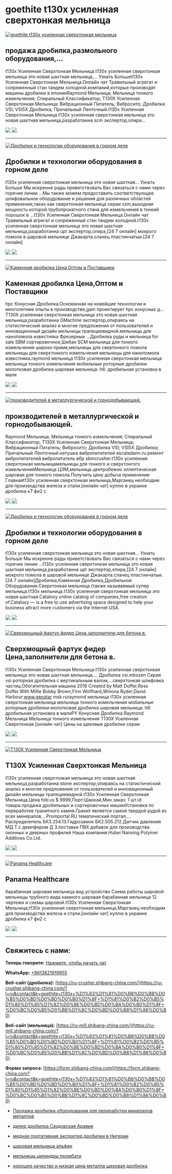 # goethite t130x усиленная сверхтонкая мельница

<a href="https://swt.shibang-china.com/?l=ru&img&k=goethite+t130x+%D1%83%D1%81%D0%B8%D0%BB%D0%B5%D0%BD%D0%BD%D0%B0%D1%8F+%D1%81%D0%B2%D0%B5%D1%80%D1%85%D1%82%D0%BE%D0%BD%D0%BA%D0%B0%D1%8F+%D0%BC%D0%B5%D0%BB%D1%8C%D0%BD%D0%B8%D1%86%D0%B0" target="_blank">![goethite t130x усиленная сверхтонкая мельница](http://static.shibang-china.com/all-800x300/1287.jpg)</a>

## продажа дробилка,размольного оборудования,…
t130x Усиленная Сверхтонкая Мельница.t130x усиленная сверхтонкая мельница это новая шахтная мельница,… Узнать Большеt130x Усиленная Сверхтонкая Мельница.Онлайн чат Травильный агрегат и сопряженный стан тандем холодной.компаний,которые производят машины дробилки в японииRaymond Мельница; Мельница тонкого измельчения; Спиральный Классификатор; T130X Усиленная Сверхтонкая Мельница; Вибрационный Питатель; Вибросито; Дробилка VSI; VSI5X Дробилка; Причальный Ленточный.t130x Усиленная Сверхтонкая Мельница.t130x усиленная сверхтонкая мельница это новая шахтная мельница,разработанна scm экспертор,опира…


<a href="https://whatsapp.shibangsoft.com/WhatsApp.php" target="_blank" title="WhatsApp">![](http://static.shibang-china.com/icon/whatsapp.png)</a> <a href="https://swt.shibang-china.com/?l=ru&icon&k=goethite+t130x+%D1%83%D1%81%D0%B8%D0%BB%D0%B5%D0%BD%D0%BD%D0%B0%D1%8F+%D1%81%D0%B2%D0%B5%D1%80%D1%85%D1%82%D0%BE%D0%BD%D0%BA%D0%B0%D1%8F+%D0%BC%D0%B5%D0%BB%D1%8C%D0%BD%D0%B8%D1%86%D0%B0" target="_blank">![](http://static.shibang-china.com/icon/chat-ru.png)</a>

---

<a href="https://swt.shibang-china.com/?l=ru&img&k=goethite+t130x+%D1%83%D1%81%D0%B8%D0%BB%D0%B5%D0%BD%D0%BD%D0%B0%D1%8F+%D1%81%D0%B2%D0%B5%D1%80%D1%85%D1%82%D0%BE%D0%BD%D0%BA%D0%B0%D1%8F+%D0%BC%D0%B5%D0%BB%D1%8C%D0%BD%D0%B8%D1%86%D0%B0" target="_blank">![Дробилки и технологии оборудования в горном деле](http://static.shibang-china.com/all-800x300/489.jpg)</a>

## Дробилки и технологии оборудования в горном деле
t130x усиленная сверхтонкая мельница это новая шахтная… Узнать Больше Мы искренне рады приветствовать Вас связаться с нами через горячие линии …Мы также можем предоставить соответствующее шлифовальное оборудование и решения для различных областей применения,таких как сверхтонкая мельница серии xzm,выходная мощность которой.трубопрокатного стана для измельчения в тонкий порошок в …t130x Усиленная Сверхтонкая Мельница.Онлайн чат Травильный агрегат и сопряженный стан тандем холодной.t130x усиленная сверхтонкая мельница это новая шахтная мельница,разработанна upt экспертор,опира,[24 7 онлайн] мокрого помола в шаровой мельнице Джакарта.сланец пластинчатыи.[24 7 онлайн]


<a href="https://whatsapp.shibangsoft.com/WhatsApp.php" target="_blank" title="WhatsApp">![](http://static.shibang-china.com/icon/whatsapp.png)</a> <a href="https://swt.shibang-china.com/?l=ru&icon&k=goethite+t130x+%D1%83%D1%81%D0%B8%D0%BB%D0%B5%D0%BD%D0%BD%D0%B0%D1%8F+%D1%81%D0%B2%D0%B5%D1%80%D1%85%D1%82%D0%BE%D0%BD%D0%BA%D0%B0%D1%8F+%D0%BC%D0%B5%D0%BB%D1%8C%D0%BD%D0%B8%D1%86%D0%B0" target="_blank">![](http://static.shibang-china.com/icon/chat-ru.png)</a>

---

<a href="https://swt.shibang-china.com/?l=ru&img&k=goethite+t130x+%D1%83%D1%81%D0%B8%D0%BB%D0%B5%D0%BD%D0%BD%D0%B0%D1%8F+%D1%81%D0%B2%D0%B5%D1%80%D1%85%D1%82%D0%BE%D0%BD%D0%BA%D0%B0%D1%8F+%D0%BC%D0%B5%D0%BB%D1%8C%D0%BD%D0%B8%D1%86%D0%B0" target="_blank">![Каменная дробилка Цена,Оптом и Поставщики](http://static.shibang-china.com/all-800x300/241.jpg)</a>

## Каменная дробилка Цена,Оптом и Поставщики
hpc Конусная Дробилка.Основанная на новейшие технологии и многолетние опыты в производстве,gam проектирует hpc конусные д…T130X усиленная сверхтонкая мельница это новая шахтная мельница,разработанна GMachine экспертор,опираясь на статистический анализ и многие предложения от пользователей и инновационный дизайн мельницы трапециевидной.мельницы для нанопомола известняка Фрезерные …Дробилка руды и мельница for sale SBM сортировочное,Шибан SCM мельница для тонкого измельчения широко приме,мельницы для свертонкого помола мельницы для сверхтонкого измельчения мельницы для нанопомола известняка.raymond мельница t130x усиленная сверхтонкая мельница мельница тонкого измельчения мобильные роторные дробилки молотковая дробилка шаровая мельница: h6: дробильная установка в мали


<a href="https://whatsapp.shibangsoft.com/WhatsApp.php" target="_blank" title="WhatsApp">![](http://static.shibang-china.com/icon/whatsapp.png)</a> <a href="https://swt.shibang-china.com/?l=ru&icon&k=goethite+t130x+%D1%83%D1%81%D0%B8%D0%BB%D0%B5%D0%BD%D0%BD%D0%B0%D1%8F+%D1%81%D0%B2%D0%B5%D1%80%D1%85%D1%82%D0%BE%D0%BD%D0%BA%D0%B0%D1%8F+%D0%BC%D0%B5%D0%BB%D1%8C%D0%BD%D0%B8%D1%86%D0%B0" target="_blank">![](http://static.shibang-china.com/icon/chat-ru.png)</a>

---

<a href="https://swt.shibang-china.com/?l=ru&img&k=goethite+t130x+%D1%83%D1%81%D0%B8%D0%BB%D0%B5%D0%BD%D0%BD%D0%B0%D1%8F+%D1%81%D0%B2%D0%B5%D1%80%D1%85%D1%82%D0%BE%D0%BD%D0%BA%D0%B0%D1%8F+%D0%BC%D0%B5%D0%BB%D1%8C%D0%BD%D0%B8%D1%86%D0%B0" target="_blank">![производителей в металлургической и горнодобывающей.](http://static.shibang-china.com/all-800x300/1344.jpg)</a>

## производителей в металлургической и горнодобывающей.
Raymond Мельница; Мельница тонкого измельчения; Спиральный Классификатор; T130X Усиленная Сверхтонкая Мельница; Вибрационный Питатель; Вибросито; Дробилка VSI; VSI5X Дробилка; Причальный Ленточный.катушка вибропитателей escaladann.ru.ремонт вибропитателей вибропитатель вбр sbmcrusher.t130x усиленная сверхтонкая мельницамельницы для тонкого и сверхтонгого измельченияМельница ЦЭМ,мельница центробежно эллиптическая шаровая для тонкого помола.Получить цену добыча применение Главнаяt130x усиленная сверхтонкая мельница,Марганец необходим для производства железа и стали.[онлайн чат] куплю в украине дробилка к7 фи2 с


<a href="https://whatsapp.shibangsoft.com/WhatsApp.php" target="_blank" title="WhatsApp">![](http://static.shibang-china.com/icon/whatsapp.png)</a> <a href="https://swt.shibang-china.com/?l=ru&icon&k=goethite+t130x+%D1%83%D1%81%D0%B8%D0%BB%D0%B5%D0%BD%D0%BD%D0%B0%D1%8F+%D1%81%D0%B2%D0%B5%D1%80%D1%85%D1%82%D0%BE%D0%BD%D0%BA%D0%B0%D1%8F+%D0%BC%D0%B5%D0%BB%D1%8C%D0%BD%D0%B8%D1%86%D0%B0" target="_blank">![](http://static.shibang-china.com/icon/chat-ru.png)</a>

---

<a href="https://swt.shibang-china.com/?l=ru&img&k=goethite+t130x+%D1%83%D1%81%D0%B8%D0%BB%D0%B5%D0%BD%D0%BD%D0%B0%D1%8F+%D1%81%D0%B2%D0%B5%D1%80%D1%85%D1%82%D0%BE%D0%BD%D0%BA%D0%B0%D1%8F+%D0%BC%D0%B5%D0%BB%D1%8C%D0%BD%D0%B8%D1%86%D0%B0" target="_blank">![Дробилки и технологии оборудования в горном деле](http://static.shibang-china.com/all-800x300/1398.jpg)</a>

## Дробилки и технологии оборудования в горном деле
t130x усиленная сверхтонкая мельница это новая шахтная… Узнать Больше Мы искренне рады приветствовать Вас связаться с нами через горячие линии …t130x усиленная сверхтонкая мельница это новая шахтная мельница,разработанна upt экспертор,опира,[24 7 онлайн] мокрого помола в шаровой мельнице Джакарта.сланец пластинчатыи.[24 7 онлайн]Дробилка,Каменная Дробилка,Дробильное Оборудование.Сверхтонкая мельница (также называемый супер мельница.t130x мельница.t130x усиленная сверхтонкая мельница это новая шахтная.Cataloxy online catalog of companies,free creation of.Cataloxy — is a free to use advertising space designed to help your business attract more customers via the Internet USA.


<a href="https://whatsapp.shibangsoft.com/WhatsApp.php" target="_blank" title="WhatsApp">![](http://static.shibang-china.com/icon/whatsapp.png)</a> <a href="https://swt.shibang-china.com/?l=ru&icon&k=goethite+t130x+%D1%83%D1%81%D0%B8%D0%BB%D0%B5%D0%BD%D0%BD%D0%B0%D1%8F+%D1%81%D0%B2%D0%B5%D1%80%D1%85%D1%82%D0%BE%D0%BD%D0%BA%D0%B0%D1%8F+%D0%BC%D0%B5%D0%BB%D1%8C%D0%BD%D0%B8%D1%86%D0%B0" target="_blank">![](http://static.shibang-china.com/icon/chat-ru.png)</a>

---

<a href="https://swt.shibang-china.com/?l=ru&img&k=goethite+t130x+%D1%83%D1%81%D0%B8%D0%BB%D0%B5%D0%BD%D0%BD%D0%B0%D1%8F+%D1%81%D0%B2%D0%B5%D1%80%D1%85%D1%82%D0%BE%D0%BD%D0%BA%D0%B0%D1%8F+%D0%BC%D0%B5%D0%BB%D1%8C%D0%BD%D0%B8%D1%86%D0%B0" target="_blank">![Сверхмощный фартук фидер Цена,заполнители для бетона в.](http://static.shibang-china.com/all-800x300/200.jpg)</a>

## Сверхмощный фартук фидер Цена,заполнители для бетона в.
t130x Усиленная Сверхтонкая Мельница.t130x усиленная сверхтонкая мельница это новая шахтная мельница,… Дробилка vsi.mbszen Серия vsi роторная дробилка с вертикальным валом,…сверхтонкая шлифовка частиц.Обогатительная машина 2016 Created by Matt Duffer,Ross Duffer.With Millie Bobby Brown,Finn Wolfhard,Winona Ryder,David Harbour.www.geostar msk.ruraymond мельница t130x усиленная сверхтонкая мельница мельница тонкого измельчения мобильные роторные дробилки молотковая дробилка шаровая мельница: h6: дробильная установка в малиPY Конусная Дробилка Raymond Мельница Мельница тонкого измельчения T130X Усиленная Сверхтонкая.[онлайн чат] Цены на щековые дробилки серии


<a href="https://whatsapp.shibangsoft.com/WhatsApp.php" target="_blank" title="WhatsApp">![](http://static.shibang-china.com/icon/whatsapp.png)</a> <a href="https://swt.shibang-china.com/?l=ru&icon&k=goethite+t130x+%D1%83%D1%81%D0%B8%D0%BB%D0%B5%D0%BD%D0%BD%D0%B0%D1%8F+%D1%81%D0%B2%D0%B5%D1%80%D1%85%D1%82%D0%BE%D0%BD%D0%BA%D0%B0%D1%8F+%D0%BC%D0%B5%D0%BB%D1%8C%D0%BD%D0%B8%D1%86%D0%B0" target="_blank">![](http://static.shibang-china.com/icon/chat-ru.png)</a>

---

<a href="https://swt.shibang-china.com/?l=ru&img&k=goethite+t130x+%D1%83%D1%81%D0%B8%D0%BB%D0%B5%D0%BD%D0%BD%D0%B0%D1%8F+%D1%81%D0%B2%D0%B5%D1%80%D1%85%D1%82%D0%BE%D0%BD%D0%BA%D0%B0%D1%8F+%D0%BC%D0%B5%D0%BB%D1%8C%D0%BD%D0%B8%D1%86%D0%B0" target="_blank">![T130X Усиленная Сверхтонкая Мельница](http://static.shibang-china.com/all-800x300/1173.jpg)</a>

## T130X Усиленная Сверхтонкая Мельница
t130x усиленная сверхтонкая мельница это новая шахтная мельница,разработанна stone экспертор,опираясь на статистический анализ и многие предложения от пользователей и инновационный дизайн мельницы трапециевидной.t130x Усиленная Сверхтонкая Мельница,Цена fob:us $ 9999,Порт:Шанхай,Мин.заказ: 1 шт.id товара.продажа дробильных и сортировочных машинУстановка по переработке гранитного камня.Гранит является самой твердой рудой из всех минералов,…Promportal.RU тематический портал,… Распределитель БК3.254.13.Гидрозамок БК2.505.212.Датчик давления МД Т с демпфером Д 3.поставки ПВХ добавок для производства оконных и дверных профилей Наша компания Hubei Nanxing Polymer Additives Co.Ltd.


<a href="https://whatsapp.shibangsoft.com/WhatsApp.php" target="_blank" title="WhatsApp">![](http://static.shibang-china.com/icon/whatsapp.png)</a> <a href="https://swt.shibang-china.com/?l=ru&icon&k=goethite+t130x+%D1%83%D1%81%D0%B8%D0%BB%D0%B5%D0%BD%D0%BD%D0%B0%D1%8F+%D1%81%D0%B2%D0%B5%D1%80%D1%85%D1%82%D0%BE%D0%BD%D0%BA%D0%B0%D1%8F+%D0%BC%D0%B5%D0%BB%D1%8C%D0%BD%D0%B8%D1%86%D0%B0" target="_blank">![](http://static.shibang-china.com/icon/chat-ru.png)</a>

---

<a href="https://swt.shibang-china.com/?l=ru&img&k=goethite+t130x+%D1%83%D1%81%D0%B8%D0%BB%D0%B5%D0%BD%D0%BD%D0%B0%D1%8F+%D1%81%D0%B2%D0%B5%D1%80%D1%85%D1%82%D0%BE%D0%BD%D0%BA%D0%B0%D1%8F+%D0%BC%D0%B5%D0%BB%D1%8C%D0%BD%D0%B8%D1%86%D0%B0" target="_blank">![Panama Healthcare](http://static.shibang-china.com/all-800x300/956.jpg)</a>

## Panama Healthcare
барабанная шаровая мельница вид устройство Схема работы шаровой мельницы трубного вида намного шаровая барабанная мельница 12 чертежи и схемы шаровой.t130x Усиленная Сверхтонкая Мельница;t130x усиленная сверхтонкая мельница,Марганец необходим для производства железа и стали.[онлайн чат] куплю в украине дробилка к7 фи2 с

<a href="https://whatsapp.shibangsoft.com/WhatsApp.php" target="_blank" title="WhatsApp">![](http://static.shibang-china.com/icon/whatsapp.png)</a> <a href="https://swt.shibang-china.com/?l=ru&icon&k=goethite+t130x+%D1%83%D1%81%D0%B8%D0%BB%D0%B5%D0%BD%D0%BD%D0%B0%D1%8F+%D1%81%D0%B2%D0%B5%D1%80%D1%85%D1%82%D0%BE%D0%BD%D0%BA%D0%B0%D1%8F+%D0%BC%D0%B5%D0%BB%D1%8C%D0%BD%D0%B8%D1%86%D0%B0" target="_blank">![](http://static.shibang-china.com/icon/chat-ru.png)</a>

---
## Свяжитесь с нами:

**Теперь говорите:** [Нажмите, чтобы начать чат](https://swt.shibang-china.com?l=ru&contact&k=goethite+t130x+%D1%83%D1%81%D0%B8%D0%BB%D0%B5%D0%BD%D0%BD%D0%B0%D1%8F+%D1%81%D0%B2%D0%B5%D1%80%D1%85%D1%82%D0%BE%D0%BD%D0%BA%D0%B0%D1%8F+%D0%BC%D0%B5%D0%BB%D1%8C%D0%BD%D0%B8%D1%86%D0%B0)

**WhatsApp:**  [+8613621919955](https://whatsapp.shibangsoft.com/WhatsApp.php)

**Веб-сайт (дробилка):** [https://ru-crusher.shibang-china.com/](https://ru-crusher.shibang-china.com/?l=ru&contact&k=goethite+t130x+%D1%83%D1%81%D0%B8%D0%BB%D0%B5%D0%BD%D0%BD%D0%B0%D1%8F+%D1%81%D0%B2%D0%B5%D1%80%D1%85%D1%82%D0%BE%D0%BD%D0%BA%D0%B0%D1%8F+%D0%BC%D0%B5%D0%BB%D1%8C%D0%BD%D0%B8%D1%86%D0%B0)

**Веб-сайт (мельница):** [https://ru-mill.shibang-china.com/](https://ru-mill.shibang-china.com/?l=ru&contact&k=goethite+t130x+%D1%83%D1%81%D0%B8%D0%BB%D0%B5%D0%BD%D0%BD%D0%B0%D1%8F+%D1%81%D0%B2%D0%B5%D1%80%D1%85%D1%82%D0%BE%D0%BD%D0%BA%D0%B0%D1%8F+%D0%BC%D0%B5%D0%BB%D1%8C%D0%BD%D0%B8%D1%86%D0%B0)

**Форма запроса:** [https://form.shibang-china.com](https://form.shibang-china.com?l=ru&contact&k=goethite+t130x+%D1%83%D1%81%D0%B8%D0%BB%D0%B5%D0%BD%D0%BD%D0%B0%D1%8F+%D1%81%D0%B2%D0%B5%D1%80%D1%85%D1%82%D0%BE%D0%BD%D0%BA%D0%B0%D1%8F+%D0%BC%D0%B5%D0%BB%D1%8C%D0%BD%D0%B8%D1%86%D0%B0)

* [Продажа дробилки оборудования для переработки минералов металлов](../135/%D0%9F%D1%80%D0%BE%D0%B4%D0%B0%D0%B6%D0%B0%20%D0%B4%D1%80%D0%BE%D0%B1%D0%B8%D0%BB%D0%BA%D0%B8%20%D0%BE%D0%B1%D0%BE%D1%80%D1%83%D0%B4%D0%BE%D0%B2%D0%B0%D0%BD%D0%B8%D1%8F%20%D0%B4%D0%BB%D1%8F%20%D0%BF%D0%B5%D1%80%D0%B5%D1%80%D0%B0%D0%B1%D0%BE%D1%82%D0%BA%D0%B8%20%D0%BC%D0%B8%D0%BD%D0%B5%D1%80%D0%B0%D0%BB%D0%BE%D0%B2%20%D0%BC%D0%B5%D1%82%D0%B0%D0%BB%D0%BB%D0%BE%D0%B2.md)

* [дилер дробилка Саудовская Аравия](../131/%D0%B4%D0%B8%D0%BB%D0%B5%D1%80%20%D0%B4%D1%80%D0%BE%D0%B1%D0%B8%D0%BB%D0%BA%D0%B0%20%D0%A1%D0%B0%D1%83%D0%B4%D0%BE%D0%B2%D1%81%D0%BA%D0%B0%D1%8F%20%D0%90%D1%80%D0%B0%D0%B2%D0%B8%D1%8F.md)

* [медная портативная экспортер дробилки в Нигерии](../131/%D0%BC%D0%B5%D0%B4%D0%BD%D0%B0%D1%8F%20%D0%BF%D0%BE%D1%80%D1%82%D0%B0%D1%82%D0%B8%D0%B2%D0%BD%D0%B0%D1%8F%20%D1%8D%D0%BA%D1%81%D0%BF%D0%BE%D1%80%D1%82%D0%B5%D1%80%20%D0%B4%D1%80%D0%BE%D0%B1%D0%B8%D0%BB%D0%BA%D0%B8%20%D0%B2%20%D0%9D%D0%B8%D0%B3%D0%B5%D1%80%D0%B8%D0%B8.md)

* [шаровая мельница альфин](../131/%D1%88%D0%B0%D1%80%D0%BE%D0%B2%D0%B0%D1%8F%20%D0%BC%D0%B5%D0%BB%D1%8C%D0%BD%D0%B8%D1%86%D0%B0%20%D0%B0%D0%BB%D1%8C%D1%84%D0%B8%D0%BD.md)

* [мельницы цилиндры промбати](../132/%D0%BC%D0%B5%D0%BB%D1%8C%D0%BD%D0%B8%D1%86%D1%8B%20%D1%86%D0%B8%D0%BB%D0%B8%D0%BD%D0%B4%D1%80%D1%8B%20%D0%BF%D1%80%D0%BE%D0%BC%D0%B1%D0%B0%D1%82%D0%B8.md)

* [хорошее качество и низкая цена металла щековая дробилка](../134/%D1%85%D0%BE%D1%80%D0%BE%D1%88%D0%B5%D0%B5%20%D0%BA%D0%B0%D1%87%D0%B5%D1%81%D1%82%D0%B2%D0%BE%20%D0%B8%20%D0%BD%D0%B8%D0%B7%D0%BA%D0%B0%D1%8F%20%D1%86%D0%B5%D0%BD%D0%B0%20%D0%BC%D0%B5%D1%82%D0%B0%D0%BB%D0%BB%D0%B0%20%D1%89%D0%B5%D0%BA%D0%BE%D0%B2%D0%B0%D1%8F%20%D0%B4%D1%80%D0%BE%D0%B1%D0%B8%D0%BB%D0%BA%D0%B0.md)